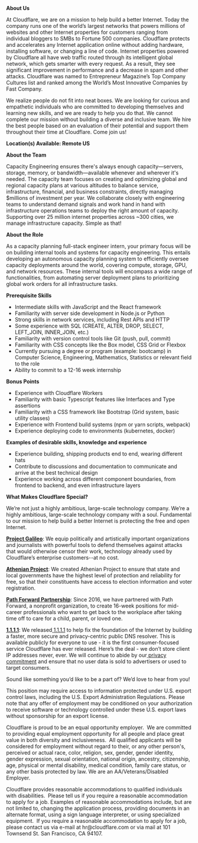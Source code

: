 <div class="content-intro">
	<div><strong>About Us</strong></div>
	<div>
		<p>At Cloudflare, we are on a mission to help build a better Internet. Today the company runs one of the world’s largest networks that powers millions of websites and other Internet properties for customers ranging from individual bloggers to SMBs to Fortune 500 companies. Cloudflare protects and accelerates any Internet application online without adding hardware, installing software, or changing a line of code. Internet properties powered by Cloudflare all have web traffic routed through its intelligent global network, which gets smarter with every request. As a result, they see significant improvement in performance and a decrease in spam and other attacks. Cloudflare was named to Entrepreneur Magazine’s Top Company Cultures list and ranked among the World’s Most Innovative Companies by Fast Company.&nbsp;</p>
		<p><span style="font-weight: 400;">We realize people do not fit into neat boxes. We are looking for curious and empathetic individuals who are committed to developing themselves and learning new skills, and we are ready to help you do that. We cannot complete our mission without building a diverse and inclusive team. We hire the best people based on an evaluation of their potential and support them throughout their time at Cloudflare. Come join us!&nbsp;</span></p>
	</div>
</div>
<p><strong>Location(s) Available: Remote US</strong></p>
<p><strong>About the Team</strong></p>
<p>Capacity Engineering ensures there's always enough capacity—servers, storage, memory, or bandwidth—available whenever and wherever it's needed. The capacity team focuses on creating and optimizing global and regional capacity plans at various altitudes to balance service, infrastructure, financial, and business constraints, directly managing $millions of investment per year. We collaborate closely with engineering teams to understand demand signals and work hand in hand with infrastructure operations teams to deploy the right amount of capacity. Supporting over 25 million internet properties across ~300 cities, we manage infrastructure capacity. Simple as that!</p>
<p><strong>About the Role</strong></p>
<p>As a capacity planning full-stack engineer intern, your primary focus will be on building internal tools and systems for capacity engineering. This entails developing an autonomous capacity planning system to efficiently oversee capacity deployments around the world, covering compute, storage, GPU, and network resources. These internal tools will encompass a wide range of functionalities, from automating server deployment plans to prioritizing global work orders for all infrastructure tasks.</p>
<p><strong>Prerequisite Skills</strong></p>
<ul>
	<li>Intermediate skills with JavaScript and the React framework</li>
	<li>Familiarity with server side development in Node.js or Python</li>
	<li>Strong skills in network services, including Rest APIs and HTTP</li>
	<li>Some experience with SQL (CREATE, ALTER, DROP, SELECT, LEFT_JOIN, INNER_JOIN, etc.)</li>
	<li>Familiarity with version control tools like Git (push, pull, commit)</li>
	<li>Familiarity with CSS concepts like the Box model, CSS Grid or Flexbox</li>
	<li>Currently pursuing a degree or program (example: bootcamp) in Computer Science, Engineering, Mathematics, Statistics or relevant field to the role</li>
	<li>Ability to commit to a 12-16 week internship</li>
</ul>
<p><strong>Bonus Points</strong></p>
<ul>
	<li>Experience with Cloudflare Workers</li>
	<li>Familiarity with basic Typescript features like Interfaces and Type assertions</li>
	<li>Familiarity with a CSS framework like Bootstrap (Grid system, basic utility classes)</li>
	<li>Experience with Frontend build systems (npm or yarn scripts, webpack)</li>
	<li>Experience deploying code to environments (kubernetes, docker)</li>
</ul>
<p><strong>Examples of desirable skills, knowledge and experience</strong></p>
<ul>
	<li>Experience building, shipping products end to end, wearing different hats</li>
	<li>Contribute to discussions and documentation to communicate and arrive at the best technical design</li>
	<li>Experience working across different component boundaries, from frontend to backend, and even infrastructure layers</li>
</ul>
<div class="content-conclusion">
	<p><strong>What Makes Cloudflare Special?</strong></p>
	<p><span style="font-weight: 400;">We’re not just a highly ambitious, large-scale technology company. We’re a highly ambitious, large-scale technology company with a soul. Fundamental to our mission to help build a better Internet is protecting the free and open Internet.</span></p>
	<p><a href="https://blog.cloudflare.com/protecting-free-expression-online/"><strong>Project Galileo</strong></a><span style="font-weight: 400;">: We equip politically and artistically important organizations and journalists with powerful tools to defend themselves against attacks that would otherwise censor their work, technology already used by Cloudflare’s enterprise customers--at no cost.</span></p>
	<p><strong><a href="https://www.cloudflare.com/athenian/">Athenian Project</a></strong><span style="font-weight: 400;">: We created Athenian Project to ensure that state and local governments have the highest level of protection and reliability for free, so that their constituents have access to election information and voter registration.</span></p>
	<p><a href="https://blog.cloudflare.com/tag/path-forward/"><strong>Path Forward Partnership</strong></a><span style="font-weight: 400;">: Since 2016, we have partnered with Path Forward, a nonprofit organization, to create 16-week positions for mid-career professionals who want to get back to the workplace after taking time off to care for a child, parent, or loved one.</span></p>
	<p><a href="https://1.1.1.1/"><strong>1.1.1.1</strong></a><span style="font-weight: 400;">: We released</span><a href="https://1.1.1.1/"> <span style="font-weight: 400;">1.1.1.1</span></a><span style="font-weight: 400;"> to help fix the foundation of the Internet by building a faster, more secure and privacy-centric public DNS resolver. This is available publicly for everyone to use - it is the first consumer-focused service Cloudflare has ever released. Here’s the deal - we don’t store client IP addresses never, ever. We will continue to abide by our</span><a href="https://developers.cloudflare.com/1.1.1.1/privacy/public-dns-resolver"> privacy commitment</a><span style="font-weight: 400;"> and ensure that no user data is sold to advertisers or used to target consumers.</span></p>
	<p><span style="font-weight: 400;">Sound like something you’d like to be a part of? We’d love to hear from you!</span></p>
	<p><span style="font-weight: 400;">This position may require access to information protected under U.S. export control laws, including the U.S. Export Administration Regulations. Please note that any offer of employment may be conditioned on your authorization to receive software or technology controlled under these U.S. export laws without sponsorship for an export license.</span></p>
	<p><span style="font-weight: 400;">Cloudflare is proud to be an equal opportunity employer. &nbsp;We are committed to providing equal employment opportunity for all people and place great value in both diversity and inclusiveness. &nbsp;All qualified applicants will be considered for employment without regard to their, or any other person's, perceived or actual</span> <span style="font-weight: 400;">race, color, religion, sex, gender, gender identity, gender expression, sexual orientation, national origin, ancestry, citizenship, age, physical or mental disability, medical condition, family care status, or any other basis protected by law. </span><span style="font-weight: 400;">We are an AA/Veterans/Disabled Employer.</span></p>
	<p><span style="font-weight: 400;">Cloudflare provides reasonable accommodations to qualified individuals with disabilities. &nbsp;Please tell us if you require a reasonable accommodation to apply for a job. Examples of reasonable accommodations include, but are not limited to, changing the application process, providing documents in an alternate format, using a sign language interpreter, or using specialized equipment. &nbsp;If you require a reasonable accommodation to apply for a job, please contact us via e-mail at </span><span style="font-weight: 400;">hr@cloudflare.com</span><span style="font-weight: 400;"> or via mail at 101 Townsend St. San Francisco, CA 94107.</span></p>
</div>